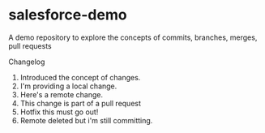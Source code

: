 # salesforce-demo
A demo repository to explore the concepts of commits, branches, merges, pull requests

Changelog
1.  Introduced the concept of changes.
2.  I'm providing a local change.
3.  Here's a remote change.
4.  This change is part of a pull request
5.  Hotfix this must go out!
6.  Remote deleted but i'm still committing.
